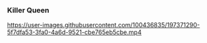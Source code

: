 ### Killer Queen


https://user-images.githubusercontent.com/100436835/197371290-5f7dfa53-3fa0-4a6d-9521-cbe765eb5cbe.mp4



<!--
**ehoderi/ehoderi** is a ✨ _special_ ✨ repository because its `README.md` (this file) appears on your GitHub profile.

Here are some ideas to get you started:

- 🔭 I’m currently working on ...
- 🌱 I’m currently learning ...
- 👯 I’m looking to collaborate on ...
- 🤔 I’m looking for help with ...
- 💬 Ask me about ...
- 📫 How to reach me: ...
- 😄 Pronouns: ...
- ⚡ Fun fact: ...
-->
